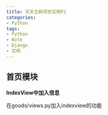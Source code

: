 ```yaml
---
title: 天天生鲜项目实例P2
categories:
- Python
tags: 
- Python
- Note
- Django
- 实例
---
```


## 首页模块


**IndexView中加入信息**

在goods/views.py加入indexview的功能

```python


```